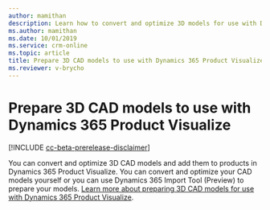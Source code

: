 ```yaml
---
author: mamithan
description: Learn how to convert and optimize 3D models for use with Dynamics 365 Product Visualize
ms.author: mamithan
ms.date: 10/01/2019
ms.service: crm-online
ms.topic: article
title: Prepare 3D CAD models to use with Dynamics 365 Product Visualize
ms.reviewer: v-brycho
---
```


<!--note from editor: "Transcode" is only used in the description, not the body of the article, so I deleted it from here and the TOC. -->
# Prepare 3D CAD models to use with Dynamics 365 Product Visualize

[!INCLUDE [cc-beta-prerelease-disclaimer](../includes/cc-beta-prerelease-disclaimer.md)]

You can convert and optimize 3D CAD models and add them to products in Dynamics 365 Product Visualize. You can convert and optimize your CAD models yourself or you can use Dynamics 365 Import Tool (Preview) to prepare your models. [Learn more about preparing 3D CAD models for use with Dynamics 365 Product Visualize](../import-tool/product-visualize.md).
